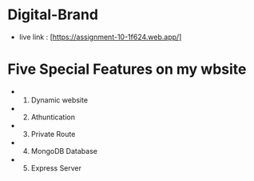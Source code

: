 # Digital-Brand


* live link : [https://assignment-10-1f624.web.app/]

# Five Special Features on my wbsite

* 1. Dynamic website
* 2. Athuntication 
* 3. Private Route
* 4. MongoDB Database
* 5. Express Server
